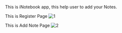 This is iNotebook app, this help user to add your Notes.

This is Register Page
![1](https://user-images.githubusercontent.com/78925235/219568332-e17b13ba-3868-4298-9a5d-7e22b933026b.png)

This is Add Note Page
![2](https://user-images.githubusercontent.com/78925235/219568335-d22d89b0-552f-4db8-826b-29fbab098c3f.png)
